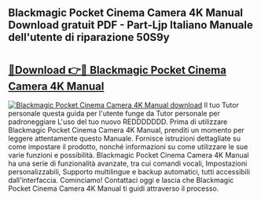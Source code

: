 ## Blackmagic Pocket Cinema Camera 4K Manual Download gratuit PDF - Part-Ljp Italiano Manuale dell'utente di riparazione 50S9y

# <h2><a href="http://dfa68df.blite.top/?on=Blackmagic+Pocket+Cinema+Camera+4K+Manual">🔗Download 👉🔴 Blackmagic Pocket Cinema Camera 4K Manual</a></h2>

[![Blackmagic Pocket Cinema Camera 4K Manual download](https://i.imgur.com/lujVjoI.png)](http://dfa68df.blite.top/?on=Blackmagic+Pocket+Cinema+Camera+4K+Manual)
Il tuo Tutor personale questa guida per l'utente funge da Tutor personale per padroneggiare L'uso del tuo nuovo REDDDDDDD. Prima di utilizzare Blackmagic Pocket Cinema Camera 4K Manual, prenditi un momento per leggere attentamente questo Manuale. Fornisce istruzioni dettagliate su come impostare il prodotto, nonché informazioni su come utilizzare le sue varie funzioni e possibilità. Blackmagic Pocket Cinema Camera 4K Manual ha una serie di funzionalità avanzate, tra cui comandi vocali, Impostazioni personalizzabili, Supporto multilingue e backup automatici, tutti accessibili dall'interfaccia. Cominciamo! Contattaci oggi e lascia che Blackmagic Pocket Cinema Camera 4K Manual ti guidi attraverso il processo.
